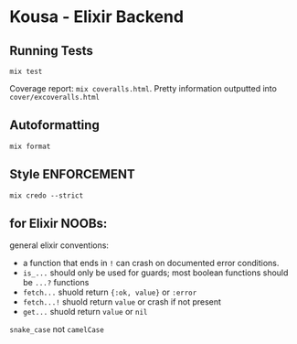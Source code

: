# Kousa - Elixir Backend

## Running Tests

`mix test`

Coverage report: `mix coveralls.html`.
Pretty information outputted into `cover/excoveralls.html`

## Autoformatting

`mix format`

## Style ENFORCEMENT

`mix credo --strict`

## for Elixir NOOBs:

general elixir conventions:

- a function that ends in `!` can crash on documented error conditions.
- `is_...` should only be used for guards; most boolean functions should be
  `...?` functions
- `fetch...` shuold return `{:ok, value}` or `:error`
- `fetch...!` shuold return `value` or crash if not present
- `get...` shuold return `value` or `nil`

`snake_case` not `camelCase` 